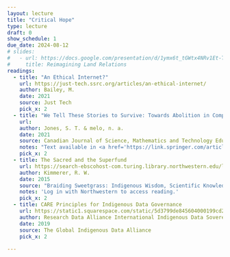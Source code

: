 ```yaml
---
layout: lecture
title: "Critical Hope"
type: lecture
draft: 0
show_schedule: 1
due_date: 2024-08-12
# slides:
#   - url: https://docs.google.com/presentation/d/1ymx6t_tGWtx4NRv1Et-TIHIryIZdLjHdd0QrVaazxv0/edit?usp=sharing
#     title: Reimagining Land Relations
readings:
  - title: "An Ethical Internet?"
    url: https://just-tech.ssrc.org/articles/an-ethical-internet/
    author: Bailey, M.
    date: 2021
    source: Just Tech
    pick_x: 2
  - title: "We Tell These Stories to Survive: Towards Abolition in Computer Science Education"
    url: 
    author: Jones, S. T. & melo, n. a.
    date: 2021
    source: Canadian Journal of Science, Mathematics and Technology Education  
    notes: "Text available in <a href='https://link.springer.com/article/10.1007/s42330-021-00158-2'>HTML format</a> or <a href='https://link.springer.com/content/pdf/10.1007/s42330-021-00158-2.pdf'>as a PDF</a>."
    pick_x: 2
  - title: The Sacred and the Superfund
    url: https://search-ebscohost-com.turing.library.northwestern.edu/login.aspx?direct=true&db=nlebk&AN=683745&site=ehost-live&ebv=EB&ppid=pp_310
    author: Kimmerer, R. W.
    date: 2015
    source: "Braiding Sweetgrass: Indigenous Wisdom, Scientific Knowledge, and the Teachings of Plants"
    notes: 'Log in with Northwestern to access reading.'
    pick_x: 2
  - title: CARE Principles for Indigenous Data Governance
    url: https://static1.squarespace.com/static/5d3799de845604000199cd24/t/6397b363b502ff481fce6baf/1670886246948/CARE%2BPrinciples_One%2BPagers%2BFINAL_Oct_17_2019.pdf
    author: Research Data Alliance International Indigenous Data Sovereignty Interest Group
    date: 2019
    source: The Global Indigenous Data Alliance
    pick_x: 2
  
---
```

